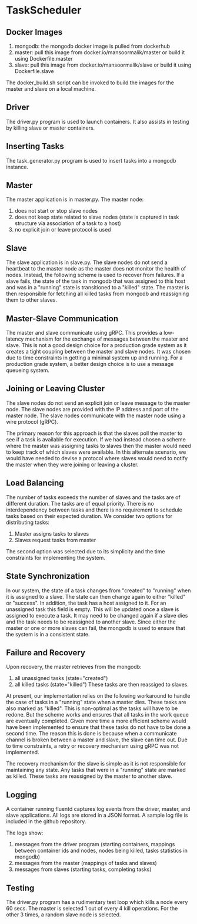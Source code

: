 # TaskScheduler

Docker Images
-------------------------
1. mongodb: the mongodb docker image is pulled from dockerhub
2. master: pull this image from docker.io/mansoormalik/master or build it using Dockerfile.master
3. slave: pull this image from docker.io/mansoormalik/slave or build it using Dockerfile.slave

The docker_build.sh script can be invoked to build the images for the master and slave on a local machine.

Driver
-------------------------
The driver.py program is used to launch containers. It also assists in testing by killing slave or master containers.


Inserting Tasks
-------------------------
The task_generator.py program is used to insert tasks into a mongodb instance.

Master
--------------------
The master application is in master.py. The master node:
1. does not start or stop slave nodes
2. does not keep state related to slave nodes (state is captured in task structure via association of a task to a host) 
3. no explicit join or leave protocol is used

Slave
--------------------
The slave application is in slave.py. The slave nodes do not send a heartbeat to the master node as the master does not monitor the health of nodes. Instead, the following scheme is used to recover from failures. If a slave fails, the state of the task in mongodb that was assigned to this host and was in a "running" state is transitioned to a "killed" state. The master is then responsible for fetching all killed tasks from mongodb and reassigning them to other slaves.

Master-Slave Communication
--------------------------
The master and slave communicate using gRPC. This provides a low-latency mechanism for the exchange of messages between the master and slave. This is not a good design choice for a production grade system as it creates a tight coupling between the master and slave nodes. It was chosen due to time constraints in getting a minimal system up and running. For a production grade system, a better design choice is to use a message queueing system.

Joining or Leaving Cluster
--------------------------
The slave nodes do not send an explicit join or leave message to the master node. The slave nodes are provided with the IP address and port of the master node. The slave nodes communicate with the master node using a wire protocol (gRPC).

The primary reason for this approach is that the slaves poll the master to see if a task is available for execution. If we had instead chosen a scheme where the master was assigning tasks to slaves then the master would need to keep track of which slaves were available. In this alternate scenario, we would have needed to devise a protocol where slaves would need to notify the master when they were joining or leaving a cluster.


Load Balancing
---------------
The number of tasks exceeds the number of slaves and the tasks are of different duration. The tasks are of equal priority. There is no interdependency between tasks and there is no requirement to schedule tasks based on their expected duration. We consider two options for distributing tasks:
1. Master assigns tasks to slaves
2. Slaves request tasks from master

The second option was selected due to its simplicity and the time constraints for implementing the system.


State Synchronization
---------------------
In our system, the state of a task changes from "created" to "running" when it is assigned to a slave. The state can then change again to either "killed" or "success". In addition, the task has a host assigned to it. For an unassigned task this field is empty. This will be updated once a slave is assigned to execute a task. It may need to be changed again if a slave dies and the task needs to be reassigned to another slave. Since either the master or one or more slaves can fail, the mongodb is used to ensure that the system is in a consistent state.

Failure and Recovery
----------------------------
Upon recovery, the master retrieves from the mongodb:
1. all unassigned tasks (state="created")
2. all killed tasks (state="killed")
These tasks are then reassiged to slaves.

At present, our implementation relies on the following workaround to handle the case of tasks in a "running" state when a master dies. These tasks are also marked as "killed". This is non-optimal as the tasks will have to be redone. But the scheme works and ensures that all tasks in the work queue are eventually completed. Given more time a more efficient scheme would have been implemented to ensure that these tasks do not have to be done a second time. The reason this is done is because when a communicate channel is broken between a master and slave, the slave can time out. Due to time constraints, a retry or recovery mechanism using gRPC was not implemented.

The recovery mechanism for the slave is simple as it is not responsible for maintaining any state. Any tasks that were in a "running" state are marked as killed. These tasks are reassigned by the master to another slave.

Logging
-------
A container running fluentd captures log events from the driver, master, and slave applications. All logs are stored in a JSON format. A sample log file is included in the github repository.

The logs show:
1. messages from the driver program (starting containers, mappings between container ids and nodes, nodes being killed, tasks statistics in mongodb)
2. messages from the master (mappings of tasks and slaves)
3. messages from slaves (starting tasks, completing tasks)

Testing
-------
The driver.py program has a rudimentary test loop which kills a node every 60 secs. The master is selected 1 out of every 4 kill operations. For the other 3 times, a random slave node is selected.